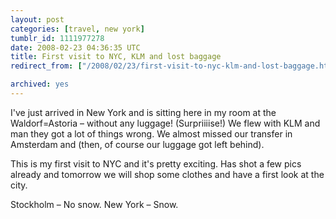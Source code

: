 ```yaml
---
layout: post
categories: [travel, new york]
tumblr_id: 1111977278  
date: 2008-02-23 04:36:35 UTC
title: First visit to NYC, KLM and lost baggage
redirect_from: ["/2008/02/23/first-visit-to-nyc-klm-and-lost-baggage.html"]

archived: yes
---
```


I've just arrived in New York and is sitting here in my room at the Waldorf=Astoria – without any luggage! (Surpriiiise!) We flew with KLM and man they got a lot of things wrong. We almost missed our transfer in Amsterdam and (then, of course our luggage got left behind).

This is my first visit to NYC and it's pretty exciting. Has shot a few pics already and tomorrow we will shop some clothes and have a first look at the city.

Stockholm – No snow.
New York – Snow.

